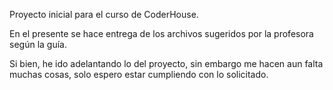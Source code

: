 Proyecto inicial para el curso de CoderHouse.

En el presente se hace entrega de los archivos sugeridos por la profesora según la guía.

Si bien, he ido adelantando lo del proyecto, sin embargo me hacen aun falta muchas cosas, solo espero estar cumpliendo con lo solicitado.
